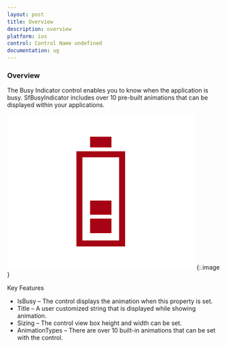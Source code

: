 ```yaml
---
layout: post
title: Overview
description: overview
platform: ios
control: Control Name undefined
documentation: ug
---
```


### Overview

The Busy Indicator control enables you to know when the application is busy. SfBusyIndicator includes over 10 pre-built animations that can be displayed within your applications.

![](Overview_images/Overview_img1.png)
{:.image }


Key Features

* IsBusy – The control displays the animation when this property is set.
* Title – A user customized string that is displayed while showing animation.
* Sizing – The control view box height and width can be set.
* AnimationTypes – There are over 10 built-in animations that can be set with the control.
